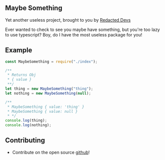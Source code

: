 ## Maybe Something

Yet another useless project, brought to you by [Redacted Devs](https://tritan.gg)

Ever wanted to check to see you maybe have something, but you're too lazy to use typescript? Boy, do I have the most useless package for you!

## Example

```js
const MaybeSomething = require("./index");

/**
 * Returns Obj
 * { value }
 **/
let thing = new MaybeSomething("thing");
let nothing = new MaybeSomething(null);

/**
 * MaybeSomething { value: 'thing' }
 * MaybeSomething { value: null }
 * */
console.log(thing);
console.log(nothing);
```

## Contributing

- Contribute on the open source [github](https://github.com/Team-Tritan/Maybe-Something)!
